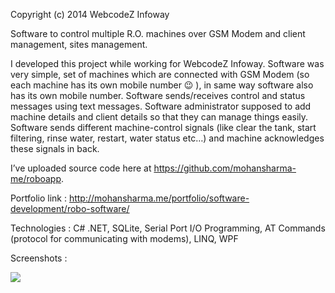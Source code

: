 Copyright (c) 2014 WebcodeZ Infoway

Software to control multiple R.O. machines over GSM Modem and client management, sites management.

I developed this project while working for WebcodeZ Infoway. Software was very simple, set of machines which are connected with GSM Modem (so each machine has its own mobile number 😉 ), in same way software also has its own mobile number. Software sends/receives control and status messages using text messages. Software administrator supposed to add machine details and client details so that they can manage things easily. Software sends different machine-control signals (like clear the tank, start filtering, rinse water, restart, water status etc…) and machine acknowledges these signals in back.

I’ve uploaded source code here at https://github.com/mohansharma-me/roboapp.

Portfolio link : http://mohansharma.me/portfolio/software-development/robo-software/

Technologies : C# .NET, SQLite, Serial Port I/O Programming, AT Commands (protocol for communicating with modems), LINQ, WPF

Screenshots :

![](https://i2.wp.com/mohansharma.me/wp-content/uploads/2016/06/Robo.png?resize=800%2C549)
